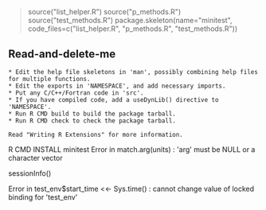 ## 
> source("list_helper.R")
> source("p_methods.R")
> source("test_methods.R")
package.skeleton(name="minitest", code_files=c("list_helper.R", "p_methods.R", "test_methods.R"))

## Read-and-delete-me

    * Edit the help file skeletons in 'man', possibly combining help files for multiple functions.
    * Edit the exports in 'NAMESPACE', and add necessary imports.
    * Put any C/C++/Fortran code in 'src'.
    * If you have compiled code, add a useDynLib() directive to 'NAMESPACE'.
    * Run R CMD build to build the package tarball.
    * Run R CMD check to check the package tarball.

    Read "Writing R Extensions" for more information.

R CMD INSTALL minitest
Error in match.arg(units) : 'arg' must be NULL or a character vector

sessionInfo()    

Error in test_env$start_time <<- Sys.time() : 
  cannot change value of locked binding for 'test_env'